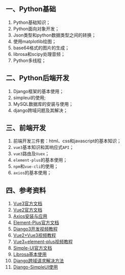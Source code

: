 ## 一、Python基础

1. Python基础知识；
2. Python面向对象开发；
3. Json类型和python数据类型之间的转换；
4. 使用matplotlib绘图；
5. base64格式的图片的生成；
6. librosa和scipy处理音频；
7. Python多线程；

## 二、Python后端开发 

1. Django框架的基本使用；
2. simpleui的使用;
3. MySQL数据库的安装与使用；
4. django跨域问题及其解决；

## 三、前端开发

1. 前端开发三件套：html、css和javascript的基本知识；
2. `vue3`基本知识和其响应式`API`；
3. `vue3`路由及`Vuex`；
4. `element-plus`的基本使用；
5. `npm`和`vue-cli`的使用；
6. `axios`的基本使用；

## 四、参考资料

1. [Vue3官方文档](https://v3.cn.vuejs.org/guide/introduction.html)
2. [Vue2官方文档](https://cn.vuejs.org/v2/guide/)
3. [Axios安装与应用](https://www.npmjs.com/package/vue-axios)
4. [Element-Plus官方文档](https://element-plus.org/zh-CN/)
5. [Django3开发视频教程](https://www.bilibili.com/video/BV1NL41157ph)
6. [Vue2+Vue3视频教程](https://www.bilibili.com/video/BV1zq4y1p7ga)
7. [Vue3+element-plus视频教程](https://www.bilibili.com/video/BV1zq4y1c78s)
8. [Simple-UI官方文档](https://simpleui.72wo.com/docs/simpleui/)
9. [Librosa基本使用](https://www.cnblogs.com/LXP-Never/p/11561355.html#blogTitle9)
10. [Django跨域请求解决方法](https://blog.csdn.net/weixin_45948996/article/details/106155602)
11. [Django-SimpleUI使用](https://blog.csdn.net/weixin_42134789/article/details/116772878)

   

   
